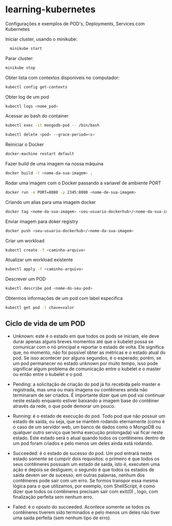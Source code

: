 # learning-kubernetes
Configurações e exemplos de POD's, Deployments, Services  com Kubernetes

Iniciar cluster, usando o minikube: 
```bash 
  minikube start
```
Parar cluster: 
```bash
minikube stop
```
Obter lista com contextos disponiveis no computador: 
```bash
kubectl config get-contexts
```
Obter log de um pod
```bash
kubectl logs <nome_pod>
```
Acessar ao bash do container
```bash
kubectl exec -it mongodb-pod -- /bin/bash
```
```bash
kubectl delete <pod> --grace-period=<s>
```
Reiniciar o Docker
```bash
docker-machine restart default
```
Fazer build de uma imagem na nossa máquina
```bash
docker build -t <nome-da-sua-imagem> .
```
Rodar uma imagem com o Docker passando a variavel de ambiente PORT
```bash
docker run -e PORT=8080 -p 2345:8080 <nome-de-sua-imagem>
```
Criando um alias para uma imagem docker
```bash
docker tag <nome-da-sua-imagem> <seu-usuario-dockerhub>/<nome-da-sua-imagem>
```
Enviar imagem para doker registry
```bash
docker push <seu-usuario-dockerhub>/<nome-da-sua-imagem>
```
Criar um workload 
```bash
kubectl create -f <caminho-arquivo>
```
Atualizar um workload existente
```bash
kubectl apply -f <caminho-arquivo>
```
Descrever um POD
```bash
kubectl describe pod <nome-do-seu-pod>
```
Obtermos informações de um pod com label especifica
```bash
kubectl get pod -l chave=valor
```

## Ciclo de vida de um POD
- Unknown: este é o estado em que todos os pods se iniciam,
ele deve durar apenas alguns breves momentos até que o
kubelet possa se comunicar com o nó principal e reportar o
estado de volta. Ele significa que, no momento, não foi
possível obter as métricas e o estado atual do pod. Se isso
acontecer por alguns segundos, é o esperado; porém, se um
pod permanecer no estado unknown por muito tempo,
isso pode significar algum problema de comunicação entre
o kubelet e o master ou então entre o kubelet e o pod.

- Pending: a solicitação de criação do pod já foi recebida
pelo master e registrada, mas uma ou mais imagens ou
contêineres ainda não terminaram de ser criados. É
importante dizer que um pod vai continuar neste estado
enquanto estiver baixando a imagem base do contêiner
através da rede, o que pode demorar um pouco.

- Running: é o estado de execução do pod. Todo pod que
não possuir um estado de saída, ou seja, que se mantém
rodando eternamente (como é o caso de um servidor web,
um banco de dados como o MongoDB ou qualquer outro
serviço que tenha execução prolongada) vai ficar neste
estado. Este estado será o atual quando todos os
contêineres dentro de um pod foram criados e pelo menos
um deles ainda está rodando.

- Succeeded: é o estado de sucesso do pod. Um pod entrará
neste estado somente se cumprir dois requisitos: o primeiro
é que todos os seus contêineres possuam um estado de
saída, isto é, executem uma ação e depois se desliguem; o
segundo é que todos os estados de saída devem ser de
sucesso, em outras palavras, nenhum dos contêineres pode 
sair com um erro. Se formos transpor essa mesma lógica
para o que utilizamos, por exemplo, com ShellScript, é
como dizer que todos os contêineres precisam sair com
exit(0) , logo, com finalização perfeita sem nenhum erro.

- Failed: é o oposto do succeeded. Acontece somente se todos
os contêineres tiverem sido terminados e pelo menos um
deles não tiver uma saída perfeita (sem nenhum tipo de
erro).